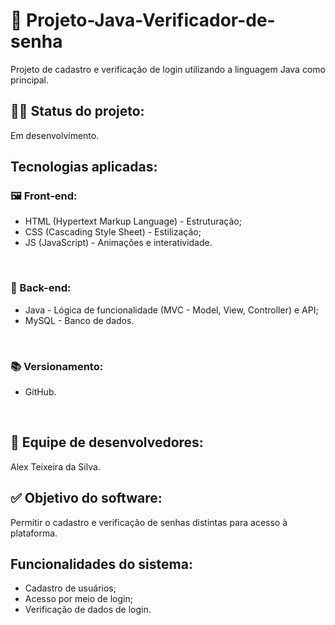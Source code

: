 # 📝 Projeto-Java-Verificador-de-senha 
Projeto de cadastro e verificação de login utilizando a linguagem Java como principal.
<br>

## 👨‍💻 Status do projeto: 
Em desenvolvimento. 
<br>

## Tecnologias aplicadas:

### 🖼 Front-end: 
- HTML (Hypertext Markup Language) - Estruturação;
- CSS (Cascading Style Sheet) - Estilização;
- JS (JavaScript) - Animações e interatividade.
<br>

### 📙 Back-end: 
- Java - Lógica de funcionalidade (MVC - Model, View, Controller) e API;
- MySQL - Banco de dados.
<br>

### 📚 Versionamento: 
- GitHub.
<br>

## 👥 Equipe de desenvolvedores:
Alex Teixeira da Silva.
<br>

## ✅ Objetivo do software:
Permitir o cadastro e verificação de senhas distintas para acesso à plataforma.
<br>

## Funcionalidades do sistema:
- Cadastro de usuários;
- Acesso por meio de login;
- Verificação de dados de login.
